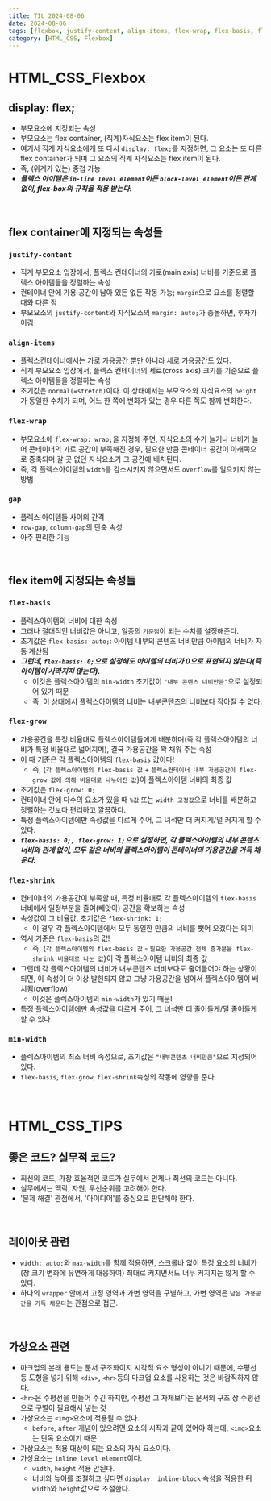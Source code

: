```yaml
---
title: TIL_2024-08-06
date: 2024-08-06
tags: [flexbox, justify-content, align-items, flex-wrap, flex-basis, flex-grow, flex-shrink, min-width, tips_general, tips_layout, tips_pseudoelement]
category: [HTML_CSS, Flexbox]
---
```



# HTML_CSS_Flexbox

## display: flex;
- 부모요소에 지정되는 속성
- 부모요소는 flex container, (직계)자식요소는 flex item이 된다.
- 여기서 직계 자식요소에게 또 다시 `display: flex;`를 지정하면, 그 요소는 또 다른 flex container가 되며 그 요소의 직계 자식요소는 flex item이 된다.
- 즉, (위계가 있는) 중첩 가능
- ***플렉스 아이템은 `in-line level element`이든 `block-level element`이든 관계 없이, flex-box의 규칙을 적용 받는다.***

<br>

## flex container에 지정되는 속성들

### `justify-content`
- 직계 부모요소 입장에서, 플렉스 컨테이너의 가로(main axis) 너비를 기준으로 플렉스 아이템들을 정렬하는 속성
- 컨테이너 안에 가용 공간이 남아 있든 없든 작동 가능; `margin`으로 요소를 정렬할 때와 다른 점
- 부모요소의 `justify-content`와 자식요소의 `margin: auto;`가 충돌하면, 후자가 이김

### `align-items`
- 플렉스컨테이너에서는 가로 가용공간 뿐만 아니라 세로 가용공간도 있다.
- 직계 부모요소 입장에서, 플렉스 컨테이너의 세로(cross axis) 크기를 기준으로 플렉스 아이템들을 정렬하는 속성
- 초기값은 `normal(=stretch)`이다. 이 상태에서는 부모요소와 자식요소의 `height`가 동일한 수치가 되며, 어느 한 쪽에 변화가 있는 경우 다른 쪽도 함께 변화한다.

### `flex-wrap`
- 부모요소에 `flex-wrap: wrap;`을 지정해 주면, 자식요소의 수가 늘거나 너비가 늘어 콘테이너의 가로 공간이 부족해진 경우, 필요한 만큼 콘테이너 공간이 아래쪽으로 증축되며 갈 곳 없던 자식요소가 그 공간에 배치된다.
- 즉, 각 플렉스아이템의 `width`를 감소시키지 않으면서도 `overflow`를 일으키지 않는 방법

### `gap`
- 플렉스 아이템들 사이의 간격
- `row-gap`, `column-gap`의 단축 속성
- 아주 편리한 기능

<br>

## flex item에 지정되는 속성들

### `flex-basis`
- 플렉스아이템의 너비에 대한 속성
- 그러나 절대적인 너비값은 아니고, 일종의 `기준점`이 되는 수치를 설정해준다.
- 초기값은 `flex-basis: auto;`: 아이템 내부의 콘텐츠 너비만큼 아이템의 너비가 자동 계산됨
- ***그런데, `flex-basis: 0;`으로 설정해도 아이템의 너비가 0으로 표현되지 않는다(즉 아이템이 사라지지 않는다).***
    - 이것은 플렉스아이템의 `min-width` 초기값이 `"내부 콘텐츠 너비만큼"`으로 설정되어 있기 때문
    - 즉, 이 상태에서 플렉스아이템의 너비는 내부콘텐츠의 너비보다 작아질 수 없다.

### `flex-grow`
- 가용공간을 특정 비율대로 플렉스아이템들에게 배분하며(즉 각 플렉스아이템의 너비가 특정 비율대로 넓어지며), 결국 가용공간을 꽉 채워 주는 속성
- 이 때 기준은 각 플렉스아이템의 `flex-basis` 값이다!
    - 즉, {`각 플렉스아이템의 flex-basis 값` + `플렉스컨테이너 내부 가용공간이 flex-grow 값에 의해 비율대로 나누어진 값`}이 플렉스아이템 너비의 최종 값
- 초기값은 `flex-grow: 0;`
- 컨테이너 안에 다수의 요소가 있을 때 `%값` 또는 `width 고정값`으로 너비를 배분하고 정렬하는 것보다 편리하고 깔끔하다.
- 특정 플렉스아이템에만 속성값을 다르게 주어, 그 녀석만 더 커지게/덜 커지게 할 수 있다.
- ***`flex-basis: 0;, flex-grow: 1;`으로 설정하면, 각 플렉스아이템의 내부 콘텐츠 너비와 관계 없이, 모두 같은 너비의 플렉스아이템이 콘테이너의 가용공간을 가득 채운다.***

### `flex-shrink`
- 컨테이너의 가용공간이 부족할 때, 특정 비율대로 각 플렉스아이템의 `flex-basis`너비에서 일정부분을 줄여(빼앗아) 공간을 확보하는 속성
- 속성값이 그 비율값. 초기값은 `flex-shrink: 1;`
    - 이 경우 각 플렉스아이템에서 모두 동일한 만큼의 너비를 뺏어 오겠다는 의미
- 역시 기준은 `flex-basis`의 값!
    - 즉, {`각 플렉스아이템의 flex-basis 값` - `필요한 가용공간 전체 증가분을 flex-shrink 비율대로 나눈 값`}이 각 플렉스아이템 너비의 최종 값
- 그런데 각 플렉스아이템의 너비가 내부콘텐츠 너비보다도 줄어들어야 하는 상황이 되면, 이 속성이 더 이상 발현되지 않고 그냥 가용공간을 넘어서 플렉스아이템이 배치됨(overflow)
    - 이것은 플렉스아이템의 `min-width`가 있기 때문!
- 특정 플렉스아이템에만 속성값을 다르게 주어, 그 녀석만 더 줄어들게/덜 줄어들게 할 수 있다.

### `min-width`
- 플렉스아이템의 최소 너비 속성으로, 초기값은 `"내부콘텐츠 너비만큼"`으로 지정되어 있다.
- `flex-basis`, `flex-grow`, `flex-shrink`속성의 작동에 영향을 준다.

<br>

# HTML_CSS_TIPS

## 좋은 코드? 실무적 코드?
- 최신의 코드, 가장 효율적인 코드가 실무에서 언제나 최선의 코드는 아니다.
- 실무에서는 맥락, 자원, 우선순위를 고려해야 한다.
- '문제 해결' 관점에서, '아이디어'를 중심으로 판단해야 한다.

<br>

## 레이아웃 관련
- `width: auto;`와 `max-width`를 함께 적용하면, 스크롤바 없이 특정 요소의 너비가 (창 크기 변화에 유연하게 대응하여) 최대로 커지면서도 너무 커지지는 않게 할 수 있다.
- 하나의 `wrapper` 안에서 고정 영역과 가변 영역을 구별하고, 가변 영역은 `남은 가용공간을 가득 채운다`는 관점으로 접근.

<br>

## 가상요소 관련
- 마크업의 본래 용도는 문서 구조화이지 시각적 요소 형성이 아니기 때문에, 수평선 등 도형을 넣기 위해 `<div>`, `<hr>`등의 마크업 요소를 사용하는 것은 바람직하지 않다.
- `<hr>`은 수평선을 만들어 주긴 하지만, 수평선 그 자체보다는 문서의 구조 상 수평선으로 구별이 필요해서 넣는 것
- 가상요소는 `<img>`요소에 적용될 수 없다.
    - `before`, `after` 개념이 있으려면 요소의 시작과 끝이 있어야 하는데, `<img>`요소는 단독 요소이기 때문
- 가상요소는 적용 대상이 되는 요소의 자식 요소이다.
- 가상요소는 `inline level element`이다.
    - `width`, `height` 적용 안된다.
    - 너비와 높이를 조절하고 싶다면 `display: inline-block` 속성을 적용한 뒤 `width`와 `height`값으로 조절한다.
